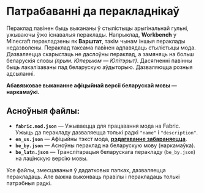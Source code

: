 # Патрабаванні да перакладнікаў
Пераклад павінен быць выкананы ў стылістыцы арыгінальнай гульні, ужываючы ўжо існавалыя пераклады. Напрыклад, **Workbench** у Minecraft перакладзены як **Варштат**, такім чынам іншыя пераклады недазволены. Пераклад таксама павінен адпавядаць стылістыцы мода. Дазваляецца скарыстаць не даслоўны пераклад, а замяняць на больш беларускія словы *(прым. Юперыюм — Юпітэрыт)*. Дасягненні павінны быць лакалізаваны пад беларускую аўдыторыю. Дазваляюцца розныя адсыланні. 

**Абавязковае выкананне афіцыйнай версіі беларускай мовы — наркамаўкі.**

## Асноўныя файлы:
* **`fabric.mod.json`** — Ужываецца для працавання мода на Fabric. Ужыць да перакладу дазваляецца толькі радкі `"name"` і `"description"`.
* **`en_us.json`** — Афіцыйны тэкст мода, <u>**рэдагаванне забараняецца**</u>.
* **`be_by.json`** — Асноўны пераклад на беларускую мову (наркамаўка).
* **`be_latn.json`** — Транслітарацыя беларускага перакладу (`be_by.json`) на лацінскую версію мовы.

Усе файлы, змесцаваныя ў дадатковых папках, дазваляецца перакладаць. Але важна выконваць правілы і перакладаць толькі патрэбныя радкі.